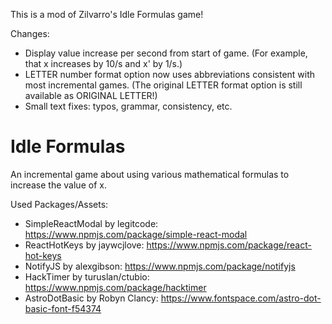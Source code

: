 This is a mod of Zilvarro's Idle Formulas game!

Changes:
- Display value increase per second from start of game. (For example, that x increases by 10/s and x' by 1/s.)
- LETTER number format option now uses abbreviations consistent with most incremental games. (The original LETTER format option is still available as ORIGINAL LETTER!)
- Small text fixes: typos, grammar, consistency, etc.

# Idle Formulas
An incremental game about using various mathematical formulas to increase the value of x.


Used Packages/Assets:
- SimpleReactModal by legitcode: https://www.npmjs.com/package/simple-react-modal
- ReactHotKeys by jaywcjlove: https://www.npmjs.com/package/react-hot-keys
- NotifyJS by alexgibson: https://www.npmjs.com/package/notifyjs
- HackTimer by turuslan/ctubio: https://www.npmjs.com/package/hacktimer
- AstroDotBasic by Robyn Clancy: https://www.fontspace.com/astro-dot-basic-font-f54374
